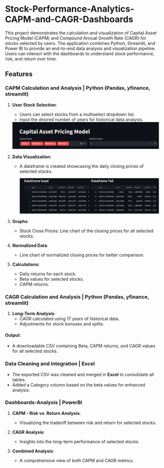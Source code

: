 # Stock-Performance-Analytics-CAPM-and-CAGR-Dashboards
This project demonstrates the calculation and visualization of Capital Asset Pricing Model (CAPM) and Compound Annual Growth Rate (CAGR) for stocks selected by users. The application combines Python, Streamlit, and Power BI to provide an end-to-end data analysis and visualization pipeline. Users can interact with the dashboards to understand stock performance, risk, and return over time.

## Features

### CAPM Calculation and Analysis | Python (Pandas, yfinance, streamlit)

1) **User Stock Selection**:
   * Users can select stocks from a multiselect dropdown list.
   * Input the desired number of years for historical data analysis.
    <img src="Img/c_1.png" width="800">

     

2) **Data Visualization**:
   * A dataframe is created showcasing the daily closing prices of selected stocks.
     
     <img src="Img/c_2.png" width="800">

3) **Graphs**:
   * Stock Close Prices: Line chart of the closing prices for all selected stocks.

4) **Normalized Data**:
    * Line chart of normalized closing prices for better comparison.

5) **Calculations**:
   * Daily returns for each stock.
   * Beta values for selected stocks.
   * CAPM returns.

### CAGR Calculation and Analysis | Python (Pandas, yfinance, streamlit)

1) **Long-Term Analysis**:
   * CAGR calculated using 17 years of historical data.
   * Adjustments for stock bonuses and splits.

#### Output:
* A downloadable CSV containing Beta, CAPM returns, and CAGR values for all selected stocks.

  
### Data Cleaning and Integration | Excel

* The exported CSV was cleaned and merged in **Excel** to consolidate all tables.
* Added a Category column based on the beta values for enhanced analysis.

### Dashboards-Analysis | PowerBI

1) **CAPM - Risk vs. Return Analysis**:
   * Visualizing the tradeoff between risk and return for selected stocks.

2) **CAGR Analysis**:
   * Insights into the long-term performance of selected stocks.

3) **Combined Analysis**:
   * A comprehensive view of both CAPM and CAGR metrics.


